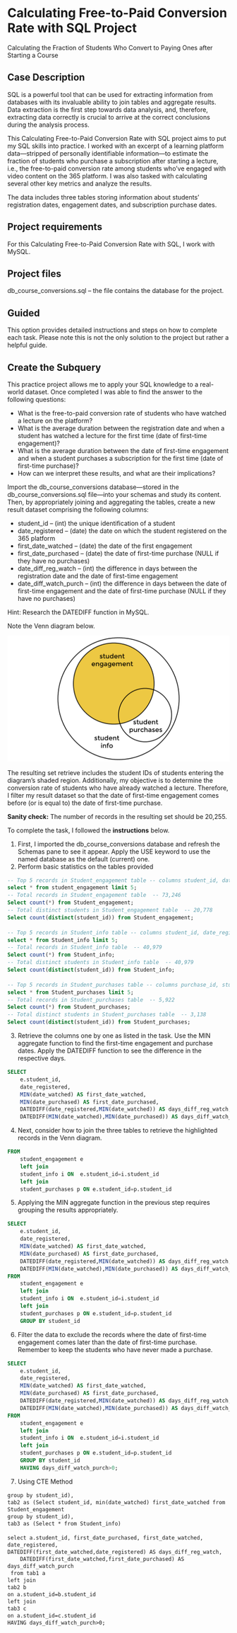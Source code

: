# Calculating Free-to-Paid Conversion Rate with SQL Project
Calculating the Fraction of Students Who Convert to Paying Ones after Starting a Course

## Case Description
SQL is a powerful tool that can be used for extracting information from databases with its invaluable ability to join tables and aggregate results. Data extraction is the first step towards data analysis, and, therefore, extracting data correctly is crucial to arrive at the correct conclusions during the analysis process.

This Calculating Free-to-Paid Conversion Rate with SQL project aims to put my SQL skills into practice. I worked with an excerpt of a learning platform data—stripped of personally identifiable information—to estimate the fraction of students who purchase a subscription after starting a lecture, i.e., the free-to-paid conversion rate among students who’ve engaged with video content on the 365 platform. I was also tasked with calculating several other key metrics and analyze the results.

The data includes three tables storing information about students’ registration dates, engagement dates, and subscription purchase dates.

## Project requirements
For this Calculating Free-to-Paid Conversion Rate with SQL, I work with MySQL.

## Project files
db_course_conversions.sql – the file contains the database for the project.

## Guided
This option provides detailed instructions and steps on how to complete each task. Please note this is not the only solution to the project but rather a helpful guide.

## Create the Subquery
This practice project allows me to apply your SQL knowledge to a real-world dataset. Once completed I was able to find the answer to the following questions:

* What is the free-to-paid conversion rate of students who have watched a lecture on the platform?
* What is the average duration between the registration date and when a student has watched a lecture for the first time (date of first-time engagement)?
* What is the average duration between the date of first-time engagement and when a student purchases a subscription for the first time (date of first-time purchase)?
* How can we interpret these results, and what are their implications?
  
Import the db_course_conversions database—stored in the db_course_conversions.sql file—into your schemas and study its content. Then, by appropriately joining and aggregating the tables, create a new result dataset comprising the following columns:

* student_id – (int) the unique identification of a student
* date_registered – (date) the date on which the student registered on the 365 platform
* first_date_watched – (date) the date of the first engagement
* first_date_purchased – (date) the date of first-time purchase (NULL if they have no purchases)
* date_diff_reg_watch – (int) the difference in days between the registration date and the date of first-time engagement
* date_diff_watch_purch – (int) the difference in days between the date of first-time engagement and the date of first-time purchase (NULL if they have no purchases)

Hint: Research the DATEDIFF function in MySQL.

Note the Venn diagram below.

![Alt text](image/Studentdistribution.png)

The resulting set retrieve includes the student IDs of students entering the diagram’s shaded region. Additionally, my objective is to determine the conversion rate of students who have already watched a lecture. Therefore, I filter my result dataset so that the date of first-time engagement comes before (or is equal to) the date of first-time purchase.

**Sanity check:** The number of records in the resulting set should be 20,255.

To complete the task, I followed the **instructions** below.

1. First, I imported the db_course_conversions database and refresh the Schemas pane to see it appear. Apply the USE keyword to use the named database as the default (current) one.
2. Perform basic statistics on the tables provided
``` SQL
-- Top 5 records in Student_engagement table -- columns student_id, date_watched
select * from student_engagement limit 5;
-- Total records in Student_engagement table  -- 73,246
Select count(*) from Student_engagement;
-- Total distinct students in Student_engagement table  -- 20,778
Select count(distinct(student_id)) from Student_engagement; 

-- Top 5 records in Student_info table -- columns student_id, date_registered
select * from Student_info limit 5;
-- Total records in Student_info table  -- 40,979
Select count(*) from Student_info;
-- Total distinct students in Student_info table  -- 40,979
Select count(distinct(student_id)) from Student_info; 

-- Top 5 records in Student_purchases table -- columns purchase_id, student_id, date_purchased
select * from Student_purchases limit 5;
-- Total records in Student_purchases table  -- 5,922
Select count(*) from Student_purchases;
-- Total distinct students in Student_purchases table  -- 3,138
Select count(distinct(student_id)) from Student_purchases;  

```
3. Retrieve the columns one by one as listed in the task. Use the MIN aggregate function to find the first-time engagement and purchase dates. Apply the DATEDIFF function to see the difference in the respective days.
``` SQL
SELECT 
    e.student_id,
    date_registered,
    MIN(date_watched) AS first_date_watched,
    MIN(date_purchased) AS first_date_purchased,
    DATEDIFF(date_registered,MIN(date_watched)) AS days_diff_reg_watch,
    DATEDIFF(MIN(date_watched),MIN(date_purchased)) AS days_diff_watch_purch
```
4. Next, consider how to join the three tables to retrieve the highlighted records in the Venn diagram.
``` SQL
FROM
    student_engagement e
	left join
    student_info i ON  e.student_id=i.student_id
	left join
    student_purchases p ON e.student_id=p.student_id
```
5. Applying the MIN aggregate function in the previous step requires grouping the results appropriately.
``` SQL
SELECT 
    e.student_id,
    date_registered,
    MIN(date_watched) AS first_date_watched,
    MIN(date_purchased) AS first_date_purchased,
    DATEDIFF(date_registered,MIN(date_watched)) AS days_diff_reg_watch,
    DATEDIFF(MIN(date_watched),MIN(date_purchased)) AS days_diff_watch_purch
FROM
    student_engagement e
	left join
    student_info i ON  e.student_id=i.student_id
	left join
    student_purchases p ON e.student_id=p.student_id
    GROUP BY student_id
```
6. Filter the data to exclude the records where the date of first-time engagement comes later than the date of first-time purchase. Remember to keep the students who have never made a purchase.
``` SQL
SELECT 
    e.student_id,
    date_registered,
    MIN(date_watched) AS first_date_watched,
    MIN(date_purchased) AS first_date_purchased,
    DATEDIFF(date_registered,MIN(date_watched)) AS days_diff_reg_watch,
    DATEDIFF(MIN(date_watched),MIN(date_purchased)) AS days_diff_watch_purch
FROM
    student_engagement e
	left join
    student_info i ON  e.student_id=i.student_id
	left join
    student_purchases p ON e.student_id=p.student_id
    GROUP BY student_id
    HAVING days_diff_watch_purch>0;
```

7. Using CTE Method
``` SQLwith tab1 as (Select student_id, min(date_purchased) first_date_purchased from Student_purchases
group by student_id), 
tab2 as (Select student_id, min(date_watched) first_date_watched from Student_engagement
group by student_id),
tab3 as (Select * from Student_info)

select a.student_id, first_date_purchased, first_date_watched, date_registered,
DATEDIFF(first_date_watched,date_registered) AS days_diff_reg_watch,
    DATEDIFF(first_date_watched,first_date_purchased) AS days_diff_watch_purch
 from tab1 a
left join
tab2 b
on a.student_id=b.student_id
left join
tab3 c
on a.student_id=c.student_id
HAVING days_diff_watch_purch>0;
```
